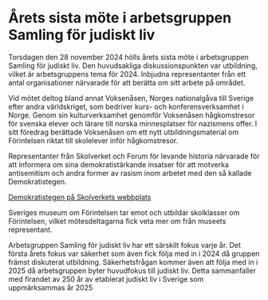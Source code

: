 # Årets sista möte i arbetsgruppen Samling för judiskt liv

Torsdagen den 28 november 2024 hölls årets sista möte i arbetsgruppen Samling för judiskt liv. Den huvudsakliga diskussionspunkten var utbildning, vilket är arbetsgruppens tema för 2024. Inbjudna representanter från ett antal organisationer närvarade för att berätta om sitt arbete på området.

Vid mötet deltog bland annat Voksenåsen, Norges nationalgåva till Sverige efter andra världskriget, som bedriver kurs- och konferensverksamhet i Norge. Genom sin kulturverksamhet genomför Voksenåsen hågkomstresor för svenska elever och lärare till norska minnesplatser för nazismens offer. I sitt föredrag berättade Voksenåsen om ett nytt utbildningsmaterial om Förintelsen riktat till skolelever inför hågkomstresor.

Representanter från Skolverket och Forum för levande historia närvarade för att informera om sina demokratistärkande insatser för att motverka antisemitism och andra former av rasism inom arbetet med den så kallade Demokratistegen.

[Demokratistegen på Skolverkets webbplats](https://www.skolverket.se/skolutveckling/inspiration-och-stod-i-arbetet/stod-i-arbetet/demokratistegen "Demokratistegen på Skolverkets webbplats")

Sveriges museum om Förintelsen tar emot och utbildar skolklasser om Förintelsen, vilket mötesdeltagarna fick veta mer om från museets representant.

Arbetsgruppen Samling för judiskt liv har ett särskilt fokus varje år. Det första årets fokus var säkerhet som även fick följa med in i 2024 då gruppen främst diskuterat utbildning. Säkerhetsfrågan kommer även att följa med in i 2025 då arbetsgruppen byter huvudfokus till judiskt liv. Detta sammanfaller med firandet av 250 år av etablerat judiskt liv i Sverige som uppmärksammas år 2025
